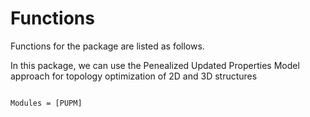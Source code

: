 # Functions

Functions for the package are listed as follows.

In this package, we can use the Penealized Updated Properties Model approach for topology optimization of 2D and 3D structures
```@index
```

```@autodocs
Modules = [PUPM]
```